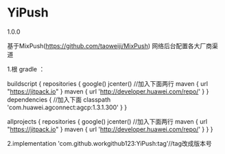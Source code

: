 # YiPush
1.0.0

基于MixPush(https://github.com/taoweiji/MixPush)  网络后台配置各大厂商渠道

1.根 gradle ：

buildscript {
    repositories {
        google()
        jcenter()
        //加入下面两行
        maven { url "https://jitpack.io" }
        maven { url 'http://developer.huawei.com/repo/' }
    }
    dependencies {
        //加入下面
        classpath 'com.huawei.agconnect:agcp:1.3.1.300'
    }
}

allprojects {
    repositories {
        google()
        jcenter()
        //加入下面两行
        maven { url "https://jitpack.io" }
        maven { url 'http://developer.huawei.com/repo/' }
    }
}


2.implementation 'com.github.workgithub123:YiPush:tag'//tag改成版本号

